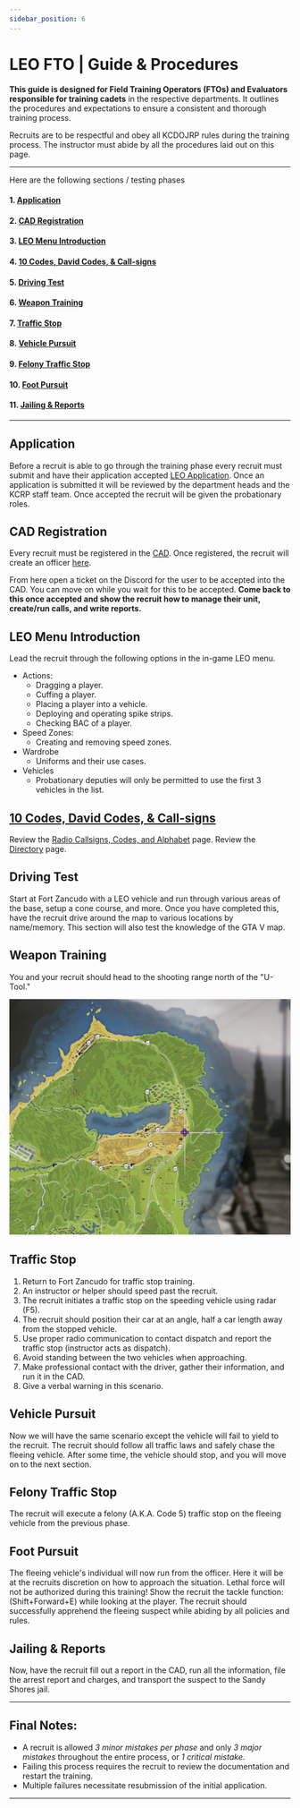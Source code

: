 ```yaml
---
sidebar_position: 6
---
```


# LEO FTO | Guide & Procedures

**This guide is designed for Field Training Operators (FTOs) and Evaluators responsible for training cadets** in the respective departments. It outlines the procedures and expectations to ensure a consistent and thorough training process.

Recruits are to be respectful and obey all KCDOJRP rules during the training process. The instructor must abide by all the procedures laid out on this page.

---

Here are the following sections / testing phases

#### 1. [Application](#application)

#### 2. [CAD Registration](#cad-registration)

#### 3. [LEO Menu Introduction](#leo-menu-introduction)

#### 4. [10 Codes, David Codes, & Call-signs](/docs/leo/information/codes)

#### 5. [Driving Test](#driving-test)

#### 6. [Weapon Training](#weapon-training)

#### 7. [Traffic Stop](#traffic-stop)

#### 8. [Vehicle Pursuit](#vehicle-pursuit)

#### 9. [Felony Traffic Stop](#felony-traffic-stop)

#### 10. [Foot Pursuit](#foot-pursuit)

#### 11. [Jailing & Reports](#jailing--reports)

---

## Application
Before a recruit is able to go through the training phase every recruit must submit and have their application accepted [LEO Application](https://docs.kcdojrp.com/application/bcso).
Once an application is submitted it will be reviewed by the department heads and the KCRP staff team. Once accepted the recruit will be given the probationary roles.

## CAD Registration
Every recruit must be registered in the [CAD](https://cad.kcdojrp.com/officer).
Once registered, the recruit will create an officer [here](https://cad.kcdojrp.com/officer/my-officers).

From here open a ticket on the Discord for the user to be accepted into the CAD. You can move on while you wait for this to be accepted. **Come back to this once accepted and show the recruit how to manage their unit, create/run calls, and write reports.**

## LEO Menu Introduction
Lead the recruit through the following options in the in-game LEO menu.
- Actions:
    - Dragging a player.
    - Cuffing a player.
    - Placing a player into a vehicle.
    - Deploying and operating spike strips.
    - Checking BAC of a player.
- Speed Zones:
    - Creating and removing speed zones.
- Wardrobe
    -  Uniforms and their use cases.
- Vehicles
    - Probationary deputies will only be permitted to use the first 3 vehicles in the list.

## [10 Codes, David Codes, & Call-signs](/docs/leo/information/codes)
Review the [Radio Callsigns, Codes, and Alphabet](/docs/leo/information/codes) page.
Review the [Directory](/docs/leo/information/directory) page.

## Driving Test
Start at Fort Zancudo with a LEO vehicle and run through various areas of the base, setup a cone course, and more.
Once you have completed this, have the recruit drive around the map to various locations by name/memory.
This section will also test the knowledge of the GTA V map.

## Weapon Training
You and your recruit should head to the shooting range north of the "U-Tool."

![map](map.png)

## Traffic Stop
1. Return to Fort Zancudo for traffic stop training.
2. An instructor or helper should speed past the recruit.
3. The recruit initiates a traffic stop on the speeding vehicle using radar (F5).
4. The recruit should position their car at an angle, half a car length away from the stopped vehicle.
5. Use proper radio communication to contact dispatch and report the traffic stop (instructor acts as dispatch).
6. Avoid standing between the two vehicles when approaching.
7. Make professional contact with the driver, gather their information, and run it in the CAD.
8. Give a verbal warning in this scenario.

## Vehicle Pursuit
Now we will have the same scenario except the vehicle will fail to yield to the recruit.
The recruit should follow all traffic laws and safely chase the fleeing vehicle.
After some time, the vehicle should stop, and you will move on to the next section.

## Felony Traffic Stop
The recruit will execute a felony (A.K.A. Code 5) traffic stop on the fleeing vehicle from the previous phase.

## Foot Pursuit
The fleeing vehicle's individual will now run from the officer.
Here it will be at the recruits discretion on how to approach the situation.
Lethal force will not be authorized during this training!
Show the recruit the tackle function: (Shift+Forward+E) while looking at the player.
The recruit should successfully apprehend the fleeing suspect while abiding by all policies and rules.

## Jailing & Reports
Now, have the recruit fill out a report in the CAD, run all the information, file the arrest report and charges, and transport the suspect to the Sandy Shores jail.

---

## **Final Notes:**
- A recruit is allowed *3 minor mistakes per phase* and only *3 major mistakes* throughout the entire process, or *1 critical mistake*.
- Failing this process requires the recruit to review the documentation and restart the training.
- Multiple failures necessitate resubmission of the initial application.

---